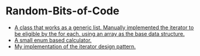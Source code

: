 # Random-Bits-of-Code

- [A class that works as a generic list. Manually implemented the iterator to be eligible by the for each. using an array as the base data structure.](https://github.com/HReborn/Random-Bits-of-Code/tree/main/GenericList)
- [A small enum based calculator.](https://github.com/HReborn/Random-Bits-of-Code/tree/main/EnumCalculator)
- [My implementation of the iterator design pattern.](https://github.com/HReborn/Random-Bits-of-Code/tree/main/IteratorDesignPattern)
